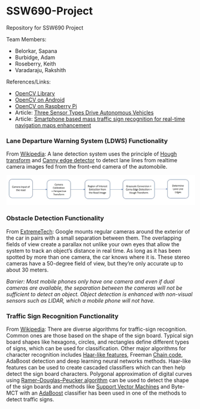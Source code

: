 # SSW690-Project
Repository for SSW690 Project

Team Members:
* Belorkar, Sapana
* Burbidge, Adam
* Roseberry, Keith
* Varadaraju, Rakshith

References/Links:
* [OpenCV Library](https://opencv.org/)
* [OpenCV on Android](https://opencv.org/platforms/android/)
* [OpenCV on Raspberry Pi](https://www.pyimagesearch.com/2017/09/04/raspbian-stretch-install-opencv-3-python-on-your-raspberry-pi/)
* Article: [Three Sensor Types Drive Autonomous Vehicles](https://www.sensorsmag.com/components/three-sensor-types-drive-autonomous-vehicles)
* Article: [Smartphone based mass traffic sign recognition for real-time navigation maps enhancement](https://ieeexplore.ieee.org/document/7975125/)

### Lane Departure Warning System (LDWS) Functionality

From [Wikipedia](https://en.wikipedia.org/wiki/Lane_departure_warning_system): A lane detection system uses the principle of [Hough transform](https://en.wikipedia.org/wiki/Hough_transform) and [Canny edge detector](https://en.wikipedia.org/wiki/Canny_edge_detector) to detect lane lines from realtime camera images fed from the front-end camera of the automobile.

![LDWS Flowchart](Lane_Detection_Algorithm.jpg)

### Obstacle Detection Functionality

From [ExtremeTech](https://www.extremetech.com/extreme/189486-how-googles-self-driving-cars-detect-and-avoid-obstacles): Google mounts regular cameras around the exterior of the car in pairs with a small separation between them. The overlapping fields of view create a parallax not unlike your own eyes that allow the system to track an object’s distance in real time. As long as it has been spotted by more than one camera, the car knows where it is. These stereo cameras have a 50-degree field of view, but they’re only accurate up to about 30 meters.

*Barrier: Most mobile phones only have one camera and even if dual cameras are available, the separation between the cameras will not be sufficient to detect an object. Object detection is enhanced with non-visual sensors such as LIDAR, which a mobile phone will not have.*

### Traffic Sign Recognition Functionality

From [Wikipedia](https://en.wikipedia.org/wiki/Traffic-sign_recognition): There are diverse algorithms for traffic-sign recognition. Common ones are those based on the shape of the sign board. Typical sign board shapes like hexagons, circles, and rectangles define different types of signs, which can be used for classification. Other major algorithms for character recognition includes [Haar-like features](https://en.wikipedia.org/wiki/Haar-like_feature), Freeman [Chain code](https://en.wikipedia.org/wiki/Chain_code), AdaBoost detection and deep learning neural networks methods. Haar-like features can be used to create cascaded classifiers which can then help detect the sign board characters. Polygonal approximation of digital curves using [Ramer–Douglas–Peucker algorithm](https://en.wikipedia.org/wiki/Ramer%E2%80%93Douglas%E2%80%93Peucker_algorithm) can be used to detect the shape of the sign boards and methods like [Support Vector Machines](https://en.wikipedia.org/wiki/Support_Vector_Machines) and Byte-MCT with an [AdaBoost](https://en.wikipedia.org/wiki/AdaBoost) classifier has been used in one of the methods to detect traffic signs.

